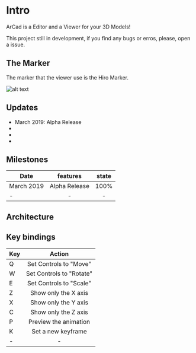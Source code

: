 # Intro
ArCad is a Editor and a Viewer for your 3D Models!

This project still in development, if you find any bugs or erros, please, open a issue.

## The Marker

The marker that the viewer use is the Hiro Marker.

![alt text](https://github.com/Carnaux/WEB-AR-CAD-VIEWER/blob/master/src/imgs/hiro.png "Hiro Marker")

## Updates
- March 2019: Alpha Release
-  
-
-

## Milestones

| Date       |      features                |  state |
|------------|:----------------------------:|:-----:|
| March 2019 | Alpha Release                |  100% |
| -          | -                |  -    |

## Architecture


## Key bindings

| Key        |    Action                    | 
|------------|:----------------------------:|
|      Q     | Set Controls to "Move"       |
|      W     | Set Controls to "Rotate"     |
|      E     | Set Controls to "Scale"      |
|      Z     | Show only the X axis         |
|      X     | Show only the Y axis         |
|      C     | Show only the Z axis         |
|      P     | Preview the animation        |
|      K     | Set a new keyframe           |
| -          | -                            |
